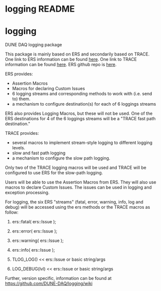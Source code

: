 # logging README
# logging
DUNE DAQ logging package

This package is mainly based on ERS and secondarily based on TRACE.
One link to ERS information can be found [here](https://atlas-tdaq-monitoring.web.cern.ch/OH/refman/ERSHowTo.html).
One link to TRACE information can be found [here](https://cdcvs.fnal.gov/redmine/projects/trace/wiki).
ERS github repo is [here](https://github.com/DUNE-DAQ/ers).

ERS provides:
- Assertion Macros
- Macros for declaring Custom Issues
- 6 logging streams and corresponding methods to work with (i.e. send to) them.
- a mechanism to configure destination(s) for each of 6 loggings streams

ERS also provides Logging Macros, but these will not be used. One of the ERS destinations for 4 of the 6 loggings
streams will be a "TRACE fast path destination."

TRACE provides:
- several macros to implement stream-style logging to different logging levels.
- slow and fast path logging
- a mechanism to configure the slow path logging.

Only two of the TRACE logging macros will be used and TRACE will be configured to use ERS for the slow-path logging.

Users will be able to use the Assertion Macros from ERS. They will also use macros to declare Custom Issues. The issues can be used in logging and exception processing.

For logging, the six ERS "streams" (fatal, error, warning, info, log and debug) will be accessed using
the ers methods or the TRACE macros as follow:



1. ers::fatal( ers::Issue );


2. ers::error( ers::Issue );


3. ers::warning( ers::Issue );


4. ers::info( ers::Issue );


5. TLOG_LOG()       << ers::Issue or basic string/args


6. LOG_DEBUG(lvl)  << ers::Issue or basic string/args

Further, version specific, information can be found at https://github.com/DUNE-DAQ/logging/wiki
